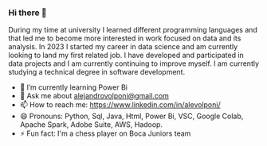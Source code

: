 ### Hi there 👋

During my time at university I learned different programming languages ​​and that led me to become more interested in work focused on data and its analysis. In 2023 I started my career in data science and am currently looking to land my first related job. I have developed and participated in data projects and I am currently continuing to improve myself. I am currently studying a technical degree in software development.

- 🌱 I’m currently learning Power Bi
- 💬 Ask me about alejandrovolponi@gmail.com
- 📫 How to reach me: https://www.linkedin.com/in/alevolponi/
- 😄 Pronouns: Python, Sql, Java, Html, Power Bi, VSC, Google Colab, Apache Spark, Adobe Suite, AWS, Hadoop.
- ⚡ Fun fact: I'm a chess player on Boca Juniors team

